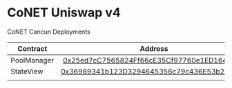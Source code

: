 # CoNET Uniswap v4

CoNET Cancun Deployments

<table><thead><tr><th width="282">Contract</th><th align="center">Address</th></tr></thead><tbody><tr><td>PoolManager</td><td align="center"><a href="https://cancun.conet.network/address/0x25ed7cC7565824Ff66cE35Cf97760e1ED1641200?tab=contract">0x25ed7cC7565824Ff66cE35Cf97760e1ED1641200</a></td></tr><tr><td>StateView</td><td align="center"><a href="https://cancun.conet.network/address/0x36989341b123D3294645356c79c436E53b28C97E?tab=contract">0x36989341b123D3294645356c79c436E53b28C97E</a></td></tr><tr><td></td><td align="center"></td></tr></tbody></table>
